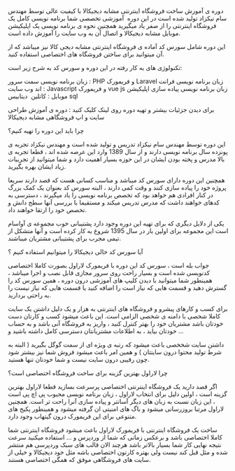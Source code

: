 دوره ی آموزش ساخت فروشگاه اینترنتی مشابه دیجیکالا با کیفیت عالی توسط مهندس سام نیکزاد تولید شده است در این دوره  آموزشی تخصصی شما برنامه نویسی کامل یک فروشگاه اینترنتی را از صفر یاد میگیرید همچنین نحوه ی برنامه نویسی یک اپلیکیشن موبایل مشابه دیجیکالا و اتصال آن به وب سایت را آموزش داده است.

این دوره شامل سورس کد آماده ی فروشگاه اینترنتی مشابه دیجی کالا نیز میباشد که از آن میتوانید برای ساختن فروشگاه های اختصاصی استفاده کنید.




تکنولوژی های به کار رفته در این دوره و سورس کد به شرح زیر است:

زبان برنامه نویسی سمت سرور : PHP و فریمورک Laravel
زبان برنامه نویسی فرانت اند وب سایت : Javascript و فریمورک vue js
زبان برنامه نویسی پیاده سازی اپلیکیشن موبایل : کاتلین 
دیتابیس sql




برای دیدن جزئیات بیشتر و تهیه دوره روی لینک کلیک کنید : دوره ی آموزش طراحی سایت و اپ فروشگاهی مشابه دیجیکالا

چرا باید این دوره را تهیه کنیم؟

این دوره توسط مهندس سام نیکزاد تدریس و تولید شده است و مهندس نیکزاد تجربه ی پونزده سال برنامه نویسی دارند و از سال 1389 وارد این عرصه شده اند ، قطعا تجربه ی بالا مدرس و پخته بودن ایشان در این حوزه بسیار اهمیت دارد و شما میتوانید از تجربیات زیاد ایشان بهره بگیرید.

همچنین این دوره دارای سورس کد میباشد و مناسب کسانی هست که قصد دارند سریعا پروژه خود را پیاده سازی کنند و وقت کمی دارند ، البته سورس کد بعنوان یک کمک بزرگ در کنار افرادی هم خواهد بود که تخصص برنامه نویسی را یاد میگیرند ، دسترسی به کدهای خواهند داشت که مدرس تدریس میکند و مستقیما با بررسی آنها سطح دانش و تخصص خود را ارتقا خواهند داد.

یکی از دلایل دیگری که برای تهیه این دوره وجود دارد پشتیبانی خوب مجموعه ی آواسام است این مجموعه برای اولین بار در سال 1395 شروع به کار کرده است و آنها متشکل از تیمی مجرب برای پشتیبانی مشتریان میباشند.




آیا سورس کد خالی دیجیکالا را میتوانیم استفاده کنیم ؟

جواب بله است ، سورس کد این دوره با فریمورک لاراول بصورت کاملا اختصاصی کدنویسی شده است و بسیار راحت روی سرور مجازی قابل نصب و اجرا میباشد ، همینطور شما میتوانید با دیدن کلیپ های آموزشی درون دوره ، همین سورس کد را گسترش دهید و قسمت هایی که نیاز است را اضافه کنید یا قسمت هایی که نیاز نیست را به راحتی بردارید.

برای کسب و کارهای پیشرو و فروشگاه های اینترنتی به هزار و یک دلیل داشتن یک سایت کاملا شخصی با دامنه ی شخصی الزامی است. این باعث میشود کسب و کارتان دست خودتان باشد مشتریان خود را بهتر کنترل کنید ، واریز به فروشگاه آنی باشد و به حساب خودتان بیاید ، به اطلاعات مشتریانتان دسترسی کامل داشته باشید و ...

داشتن سایت شخخصی باعث میشود که رتبه ی ویژه ای از سمت گوگل بگیرید ( البته به شرط تولید محتوا درون سایتتان ) و همین امر باعث میشود فروش شما نیز بیشتر شود چون رقیبی درون سایت نیست و شما خودتان تنها هستید.




چرا لاراول بهترین گزینه برای ساخت فروشگاه اختصاصی است؟ 

اگر قصد دارید یک فروشگاه اینترنتی اختصاصی پرسرعت بسازید قطعا لاراول بهترین گزینه است ، اولین دلیل برای انتخاب لاراول ، زبان برنامه نویسی محبوب پی اچ پی است ، این زبان نسبت به زبان های دیگر آسانتر و پیاده سازی آنرا راحت تر است. همچنین لاراول مرتبا بروزرسانی میشود و باگ های امنیتی ان گرفته میشود و همینطور پکیج های متنوعی برای این فریمورک درون گیتهاب وجود دارد.

ساخت یک فروشگاه اینترنتی با فریمورک لاراول باعث میشود فروشگاه اینترنتی شما کاملا اختصاصی باشد و برعکس زمانی که شما از وردپرس و ... استفاده میکنید سرعت نتیجه نهایی کار شما بسیار بالاتر باشد هرچند الان قالب های سبک وردپرسی هم منتشر شده و مثل قبل کند نیست ولی بهتره کارتون اختصاصی باشه مثل خود دیجیکالا و خیلی از سایت های فروشگاهی موفق که همگی اختصاصی هستند.
